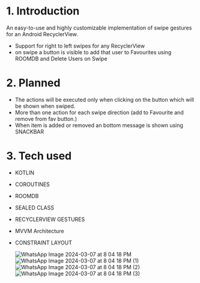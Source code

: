 # 1. Introduction
An easy-to-use and highly customizable implementation of swipe gestures for an Android RecyclerView.

* Support for right to left swipes for any RecyclerView
* on swipe a button is visible to add that user to Favourites using ROOMDB and Delete Users on Swipe
  
# 2. Planned
 * The actions will be executed only when clicking on the button which will be shown when swiped.
 * More than one action for each swipe direction (add to Favourite and remove from fav button.)
 * When item is added or removed an bottom message is shown using SNACKBAR

# 3. Tech used 
 * KOTLIN
 * COROUTINES
 * ROOMDB
 * SEALED CLASS 
 * RECYCLERVIEW GESTURES
 * MVVM Architecture
 * CONSTRAINT LAYOUT

   

   ![WhatsApp Image 2024-03-07 at 8 04 18 PM](https://github.com/PoojaThakur2002/SwipeItemGesturesRecyclerKotlin/assets/86141475/e268aca9-5151-420a-ac16-53c5e1c8fa8c)
![WhatsApp Image 2024-03-07 at 8 04 18 PM (1)](https://github.com/PoojaThakur2002/SwipeItemGesturesRecyclerKotlin/assets/86141475/3d61a782-4e54-429a-bab6-fa1d168f9741)
![WhatsApp Image 2024-03-07 at 8 04 18 PM (2)](https://github.com/PoojaThakur2002/SwipeItemGesturesRecyclerKotlin/assets/86141475/d9b19dcf-60dd-40b4-b4ff-28cbdbaefc22)
![WhatsApp Image 2024-03-07 at 8 04 18 PM (3)](https://github.com/PoojaThakur2002/SwipeItemGesturesRecyclerKotlin/assets/86141475/018d53dd-ec38-466c-a46b-5c4cb8551dd7)
